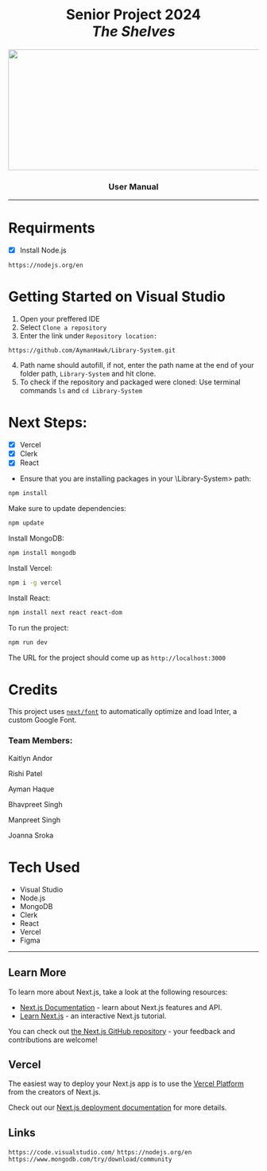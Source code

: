 <div align = "center">
  <h1>Senior Project 2024<br> 
  <strong><em>The Shelves</em></strong></h1>
 <p> <img src = "https://github.com/user-attachments/assets/b172f601-02dc-41ab-a560-8481e284722d" width = "1184" height = "243" style="vertical-align: middle;"> </p>
  <h3>User Manual</h3>
</div>


---------
# Requirments
- [x] Install Node.js
 ```
https://nodejs.org/en
```
# Getting Started on Visual Studio
1. Open your preffered IDE 
2. Select ```Clone a repository```
3. Enter the link under ```Repository location: ```
```
https://github.com/AymanHawk/Library-System.git
```
4. Path name should autofill, if not, enter the path name at the end of your folder path, ```Library-System``` and hit clone.
5. To check if the repository and packaged were cloned:
Use terminal commands ```ls``` and ```cd Library-System```

# Next Steps:
- [x] Vercel
- [x] Clerk
- [x] React
* Ensure that you are installing packages in your \Library-System> path:
```bash
npm install
```
Make sure to update dependencies:
```bash
npm update
```
Install MongoDB:
```bash
npm install mongodb
```
Install Vercel:
```bash
npm i -g vercel
```
Install React:
```bash
npm install next react react-dom
```
To run the project:
```bash
npm run dev
```
The URL for the project should come up as ```http://localhost:3000```

# Credits
This project uses [`next/font`](https://nextjs.org/docs/basic-features/font-optimization) to automatically optimize and load Inter, a custom Google Font.

<h3><strong>Team Members: </strong></h3>
<p></p>Kaitlyn Andor</p>
<p>Rishi Patel</p>
<p>Ayman Haque</p>
<p>Bhavpreet Singh</p>
<p>Manpreet Singh</p>
<p>Joanna Sroka</p>

# Tech Used
* Visual Studio
* Node.js
* MongoDB
* Clerk
* React
* Vercel
* Figma
--------
## Learn More
To learn more about Next.js, take a look at the following resources:

- [Next.js Documentation](https://nextjs.org/docs) - learn about Next.js features and API.
- [Learn Next.js](https://nextjs.org/learn) - an interactive Next.js tutorial.

You can check out [the Next.js GitHub repository](https://github.com/vercel/next.js/) - your feedback and contributions are welcome!

## Vercel
The easiest way to deploy your Next.js app is to use the [Vercel Platform](https://vercel.com/new?utm_medium=default-template&filter=next.js&utm_source=create-next-app&utm_campaign=create-next-app-readme) from the creators of Next.js.

Check out our [Next.js deployment documentation](https://nextjs.org/docs/deployment) for more details.


## Links
```https://code.visualstudio.com/```
```https://nodejs.org/en```
```https://www.mongodb.com/try/download/community```
